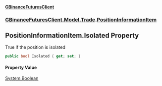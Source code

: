 #### [GBinanceFuturesClient](./index.md 'index')
### [GBinanceFuturesClient.Model.Trade](./GBinanceFuturesClient-Model-Trade.md 'GBinanceFuturesClient.Model.Trade').[PositionInformationItem](./GBinanceFuturesClient-Model-Trade-PositionInformationItem.md 'GBinanceFuturesClient.Model.Trade.PositionInformationItem')
## PositionInformationItem.Isolated Property
True if the position is isolated  
```csharp
public bool Isolated { get; set; }
```
#### Property Value
[System.Boolean](https://docs.microsoft.com/en-us/dotnet/api/System.Boolean 'System.Boolean')  
